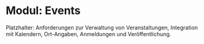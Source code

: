 # Modul: Events

Platzhalter: Anforderungen zur Verwaltung von Veranstaltungen, Integration mit Kalendern, Ort-Angaben, Anmeldungen und Veröffentlichung.
